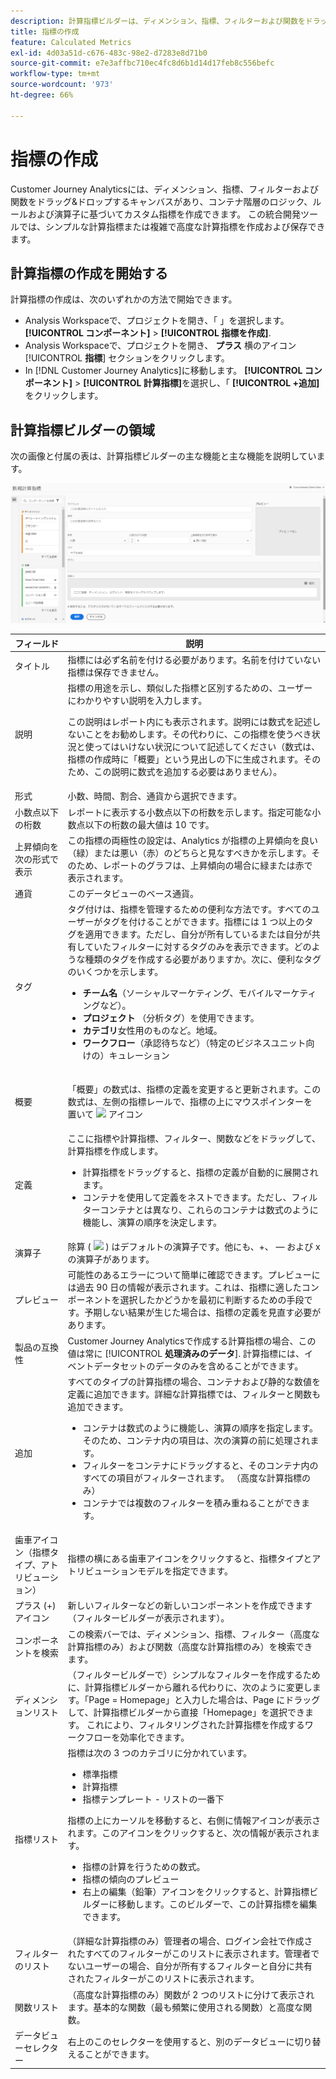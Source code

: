 ```yaml
---
description: 計算指標ビルダーは、ディメンション、指標、フィルターおよび関数をドラッグ＆ドロップし、コンテナ階層ロジック、ルールおよび演算子に基づいてカスタム指標を作成するためのキャンバスです。この統合開発ツールでは、シンプルな計算指標または複雑で高度な計算指標を作成および保存できます。
title: 指標の作成
feature: Calculated Metrics
exl-id: 4d03a51d-c676-483c-98e2-d7283e8d71b0
source-git-commit: e7e3affbc710ec4fc8d6b1d14d17feb8c556befc
workflow-type: tm+mt
source-wordcount: '973'
ht-degree: 66%

---
```


# 指標の作成

Customer Journey Analyticsには、ディメンション、指標、フィルターおよび関数をドラッグ&amp;ドロップするキャンバスがあり、コンテナ階層のロジック、ルールおよび演算子に基づいてカスタム指標を作成できます。 この統合開発ツールでは、シンプルな計算指標または複雑で高度な計算指標を作成および保存できます。

## 計算指標の作成を開始する

計算指標の作成は、次のいずれかの方法で開始できます。

* Analysis Workspaceで、プロジェクトを開き、「 」を選択します。 **[!UICONTROL コンポーネント]** > **[!UICONTROL 指標を作成]**.
* Analysis Workspaceで、プロジェクトを開き、 **プラス** 横のアイコン [!UICONTROL **指標**] セクションをクリックします。
* In [!DNL Customer Journey Analytics]に移動します。 **[!UICONTROL コンポーネント]** > **[!UICONTROL 計算指標]**&#x200B;を選択し、「 **[!UICONTROL +追加]** をクリックします。

## 計算指標ビルダーの領域

次の画像と付属の表は、計算指標ビルダーの主な機能と主な機能を説明しています。

![](assets/cm_builder_ui.png)

| フィールド | 説明 |
| --- | --- |
| タイトル | 指標には必ず名前を付ける必要があります。名前を付けていない指標は保存できません。 |
| 説明 | 指標の用途を示し、類似した指標と区別するための、ユーザーにわかりやすい説明を入力します。 <p>この説明はレポート内にも表示されます。説明には数式を記述しないことをお勧めします。その代わりに、この指標を使うべき状況と使ってはいけない状況について記述してください（数式は、指標の作成時に「概要」という見出しの下に生成されます。そのため、この説明に数式を追加する必要はありません）。 </p> |
| 形式 | 小数、時間、割合、通貨から選択できます。 |
| 小数点以下の桁数 | レポートに表示する小数点以下の桁数を示します。指定可能な小数点以下の桁数の最大値は 10 です。 |
| 上昇傾向を次の形式で表示 | この指標の両極性の設定は、Analytics が指標の上昇傾向を良い（緑）または悪い（赤）のどちらと見なすべきかを示します。そのため、レポートのグラフは、上昇傾向の場合に緑または赤で表示されます。 |
| 通貨 | このデータビューのベース通貨。 |
| タグ | タグ付けは、指標を管理するための便利な方法です。すべてのユーザーがタグを付けることができます。指標には 1 つ以上のタグを適用できます。ただし、自分が所有しているまたは自分が共有していたフィルターに対するタグのみを表示できます。どのような種類のタグを作成する必要がありますか。次に、便利なタグのいくつかを示します。<ul><li>**チーム名**（ソーシャルマーケティング、モバイルマーケティングなど）。</li><li>**プロジェクト** （分析タグ）を使用できます。</li><li>**カテゴリ**&#x200B;女性用のものなど。地域。</li><li>**ワークフロー**（承認待ちなど）（特定のビジネスユニット向けの）キュレーション</li></ul> |
| 概要 | <p>「概要」の数式は、指標の定義を変更すると更新されます。この数式は、左側の指標レールで、指標の上にマウスポインターを置いて <img placement="inline"  src="https://spectrum.adobe.com/static/icons/workflow_18/Smock_Info_18_N.svg" id="image_BDA0EAF89C19440CB02AE248BA3F968E" /> アイコン </p> |
| 定義 | ここに指標や計算指標、フィルター、関数などをドラッグして、計算指標を作成します。 <ul><li>計算指標をドラッグすると、指標の定義が自動的に展開されます。 </li> <li>コンテナを使用して定義をネストできます。ただし、フィルターコンテナとは異なり、これらのコンテナは数式のように機能し、演算の順序を決定します。 </li> </ul> |
| 演算子 | 除算 ( <img placement="inline"  src="https://spectrum.adobe.com/static/icons/workflow_18/Smock_Divide_18_N.svg" width="15" id="image_320D7363DE024BDEB21E44606C8B367F" width="25px" /> ) はデフォルトの演算子です。他にも、+、 — および x の演算子があります。 |
| プレビュー | 可能性のあるエラーについて簡単に確認できます。プレビューには過去 90 日の情報が表示されます。これは、指標に適したコンポーネントを選択したかどうかを最初に判断するための手段です。予期しない結果が生じた場合は、指標の定義を見直す必要があります。 |
| 製品の互換性 | Customer Journey Analyticsで作成する計算指標の場合、この値は常に [!UICONTROL **処理済みのデータ**]. 計算指標には、イベントデータセットのデータのみを含めることができます。 |
| 追加 | すべてのタイプの計算指標の場合、コンテナおよび静的な数値を定義に追加できます。詳細な計算指標では、フィルターと関数も追加できます。<ul><li>コンテナは数式のように機能し、演算の順序を指定します。そのため、コンテナ内の項目は、次の演算の前に処理されます。</li><li>フィルターをコンテナにドラッグすると、そのコンテナ内のすべての項目がフィルターされます。 （高度な計算指標のみ）</li><li>コンテナでは複数のフィルターを積み重ねることができます。</li></ul> |
| 歯車アイコン（指標タイプ、アトリビューション） | 指標の横にある歯車アイコンをクリックすると、指標タイプとアトリビューションモデルを指定できます。 |
| プラス (+) アイコン | 新しいフィルターなどの新しいコンポーネントを作成できます（フィルタービルダーが表示されます）。 |
| コンポーネントを検索 | この検索バーでは、ディメンション、指標、フィルター（高度な計算指標のみ）および関数（高度な計算指標のみ）を検索できます。 |
| ディメンションリスト | （フィルタービルダーで）シンプルなフィルターを作成するために、計算指標ビルダーから離れる代わりに、次のように変更します。「Page = Homepage」と入力した場合は、Page にドラッグして、計算指標ビルダーから直接「Homepage」を選択できます。 これにより、フィルタリングされた計算指標を作成するワークフローを効率化できます。 |
| 指標リスト | 指標は次の 3 つのカテゴリに分かれています。<ul><li>標準指標</li><li>計算指標</li><li>指標テンプレート - リストの一番下</li></ul>指標の上にカーソルを移動すると、右側に情報アイコンが表示されます。このアイコンをクリックすると、次の情報が表示されます。<ul><li>指標の計算を行うための数式。</li><li>指標の傾向のプレビュー</li><li>右上の編集（鉛筆）アイコンをクリックすると、計算指標ビルダーに移動します。このビルダーで、この計算指標を編集できます。</li></ul> |
| フィルターのリスト | （詳細な計算指標のみ）管理者の場合、ログイン会社で作成されたすべてのフィルターがこのリストに表示されます。管理者でないユーザーの場合、自分が所有するフィルターと自分に共有されたフィルターがこのリストに表示されます。 |
| 関数リスト | （高度な計算指標のみ）関数が 2 つのリストに分けて表示されます。基本的な関数（最も頻繁に使用される関数）と高度な関数。 |
| データビューセレクター | 右上のこのセレクターを使用すると、別のデータビューに切り替えることができます。 |
